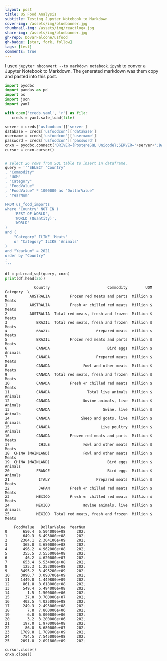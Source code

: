 ```yaml
---
layout: post
title: US Food Analysis
subtitle: Testing Jupyter Notebook to Markdown
cover-img: /assets/img/bluebanner.jpg
thumbnail-img: /assets/img/reactlogo.jpg
share-img: /assets/img/bluebanner.jpg
gh-repo: DovarFalcone/usfood
gh-badge: [star, fork, follow]
tags: [test]
comments: true
---
```


I used `jupyter nbconvert --to markdown notebook.ipynb` to conver a Jupyter Notebook to Markdown.
The generated markdown was them copy and pasted into this post.

```python
import pyodbc
import pandas as pd
import os
import json
import yaml
```


```python
with open('creds.yaml', 'r') as file:
   creds = yaml.safe_load(file)
```


```python
server = creds['usfoodcon']['server'] 
database = creds['usfoodcon']['database'] 
username = creds['usfoodcon']['username'] 
password = creds['usfoodcon']['password']  
cnxn = pyodbc.connect('DRIVER={PostgreSQL Unicode};SERVER='+server+';DATABASE='+database+';UID='+username+';PWD='+ password)
cursor = cnxn.cursor()
```


```python

# select 26 rows from SQL table to insert in dataframe.
query = '''SELECT "Country"
, "Commodity"
, "UOM"
, "Category"
, "FoodValue"
, "FoodValue" * 1000000 as "DollarValue"
, "YearNum"

FROM us_food_imports
where "Country" NOT IN (
	'REST OF WORLD',
	'WORLD (Quantity)',
	'WORLD'	
)
and (
	"Category" ILIKE 'Meats'
	or "Category" ILIKE 'Animals'
)
and "YearNum" = 2021
order by "Country"
;
'''
```


```python
df = pd.read_sql(query, cnxn)
print(df.head(26))
```

                 Country                          Commodity        UOM Category  \
    0          AUSTRALIA         Frozen red meats and parts  Million $    Meats   
    1          AUSTRALIA         Fresh or chilled red meats  Million $    Meats   
    2          AUSTRALIA  Total red meats, fresh and frozen  Million $    Meats   
    3             BRAZIL  Total red meats, fresh and frozen  Million $    Meats   
    4             BRAZIL                     Prepared meats  Million $    Meats   
    5             BRAZIL         Frozen red meats and parts  Million $    Meats   
    6             CANADA                          Bird eggs  Million $  Animals   
    7             CANADA                     Prepared meats  Million $    Meats   
    8             CANADA               Fowl and other meats  Million $    Meats   
    9             CANADA  Total red meats, fresh and frozen  Million $    Meats   
    10            CANADA         Fresh or chilled red meats  Million $    Meats   
    11            CANADA                 Total live animals  Million $  Animals   
    12            CANADA               Bovine animals, live  Million $  Animals   
    13            CANADA                        Swine, live  Million $  Animals   
    14            CANADA              Sheep and goats, live  Million $  Animals   
    15            CANADA                       Live poultry  Million $  Animals   
    16            CANADA         Frozen red meats and parts  Million $    Meats   
    17             CHILE               Fowl and other meats  Million $    Meats   
    18  CHINA (MAINLAND)               Fowl and other meats  Million $    Meats   
    19  CHINA (MAINLAND)                          Bird eggs  Million $  Animals   
    20            FRANCE                          Bird eggs  Million $  Animals   
    21             ITALY                     Prepared meats  Million $    Meats   
    22             JAPAN         Fresh or chilled red meats  Million $    Meats   
    23            MEXICO         Fresh or chilled red meats  Million $    Meats   
    24            MEXICO               Bovine animals, live  Million $  Animals   
    25            MEXICO  Total red meats, fresh and frozen  Million $    Meats   
    
        FoodValue   DollarValue  YearNum  
    0       650.4  6.504000e+08     2021  
    1       649.3  6.493000e+08     2021  
    2      2304.1  2.304100e+09     2021  
    3       365.0  3.650000e+08     2021  
    4       496.2  4.962000e+08     2021  
    5       355.5  3.555000e+08     2021  
    6        46.2  4.620000e+07     2021  
    7       653.4  6.534000e+08     2021  
    8       125.3  1.253000e+08     2021  
    9      3495.2  3.495200e+09     2021  
    10     3090.7  3.090700e+09     2021  
    11     1449.8  1.449800e+09     2021  
    12      861.8  8.618000e+08     2021  
    13      549.4  5.494000e+08     2021  
    14        1.5  1.500000e+06     2021  
    15       37.0  3.700000e+07     2021  
    16      402.5  4.025000e+08     2021  
    17      249.3  2.493000e+08     2021  
    18        7.8  7.800000e+06     2021  
    19        6.0  6.000000e+06     2021  
    20        3.2  3.200000e+06     2021  
    21      197.0  1.970000e+08     2021  
    22       86.8  8.680000e+07     2021  
    23     1789.8  1.789800e+09     2021  
    24      754.5  7.545000e+08     2021  
    25     2091.8  2.091800e+09     2021  

```python
cursor.close()
cnxn.close()  
```
